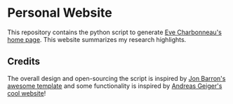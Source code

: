 # Personal Website

This repository contains the python script to generate [Eve Charbonneau's home page](https://evecharbie.github.io/). 
This website summarizes my research highlights.

## Credits

The overall design and open-sourcing the script is inspired by [Jon Barron's awesome template](https://jonbarron.info/) and some functionality is inspired by [Andreas Geiger's cool website](https://cvlibs.net)!

